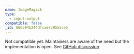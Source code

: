 ```yaml
---
name: ImageMagick
type:
  - input-output
compatible: false
_id: 666594b244dfcae739555ce5
---
```

Not compatible yet. Maintainers are aware of the need but the implementation is open. See [GitHub discussion](https://github.com/ImageMagick/ImageMagick/discussions/6952).
